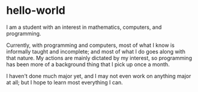 # hello-world

I am a student with an interest in mathematics, computers, and programming. 

Currently, with programming and computers, most of what I know is informally taught and incomplete; and most of what I do goes along with that nature. My actions are mainly dictated by my interest, so programming has been more of a background thing that I pick up once a month.

I haven't done much major yet, and I may not even work on anything major at all; but I hope to learn most everything I can.
